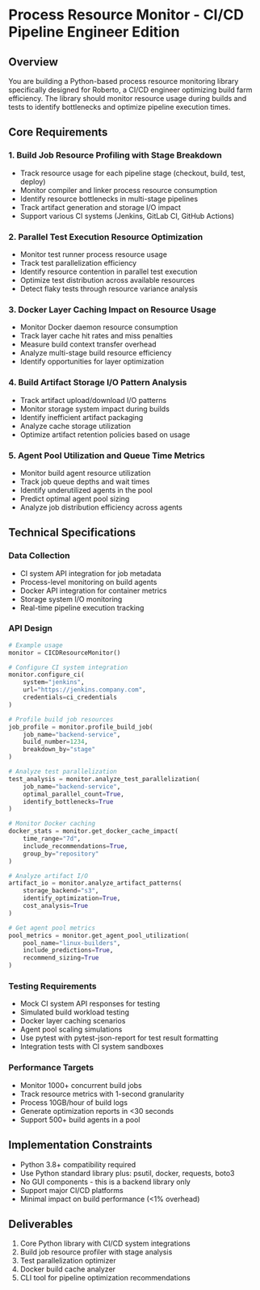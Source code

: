 # Process Resource Monitor - CI/CD Pipeline Engineer Edition

## Overview
You are building a Python-based process resource monitoring library specifically designed for Roberto, a CI/CD engineer optimizing build farm efficiency. The library should monitor resource usage during builds and tests to identify bottlenecks and optimize pipeline execution times.

## Core Requirements

### 1. Build Job Resource Profiling with Stage Breakdown
- Track resource usage for each pipeline stage (checkout, build, test, deploy)
- Monitor compiler and linker process resource consumption
- Identify resource bottlenecks in multi-stage pipelines
- Track artifact generation and storage I/O impact
- Support various CI systems (Jenkins, GitLab CI, GitHub Actions)

### 2. Parallel Test Execution Resource Optimization
- Monitor test runner process resource usage
- Track test parallelization efficiency
- Identify resource contention in parallel test execution
- Optimize test distribution across available resources
- Detect flaky tests through resource variance analysis

### 3. Docker Layer Caching Impact on Resource Usage
- Monitor Docker daemon resource consumption
- Track layer cache hit rates and miss penalties
- Measure build context transfer overhead
- Analyze multi-stage build resource efficiency
- Identify opportunities for layer optimization

### 4. Build Artifact Storage I/O Pattern Analysis
- Track artifact upload/download I/O patterns
- Monitor storage system impact during builds
- Identify inefficient artifact packaging
- Analyze cache storage utilization
- Optimize artifact retention policies based on usage

### 5. Agent Pool Utilization and Queue Time Metrics
- Monitor build agent resource utilization
- Track job queue depths and wait times
- Identify underutilized agents in the pool
- Predict optimal agent pool sizing
- Analyze job distribution efficiency across agents

## Technical Specifications

### Data Collection
- CI system API integration for job metadata
- Process-level monitoring on build agents
- Docker API integration for container metrics
- Storage system I/O monitoring
- Real-time pipeline execution tracking

### API Design
```python
# Example usage
monitor = CICDResourceMonitor()

# Configure CI system integration
monitor.configure_ci(
    system="jenkins",
    url="https://jenkins.company.com",
    credentials=ci_credentials
)

# Profile build job resources
job_profile = monitor.profile_build_job(
    job_name="backend-service",
    build_number=1234,
    breakdown_by="stage"
)

# Analyze test parallelization
test_analysis = monitor.analyze_test_parallelization(
    job_name="backend-service",
    optimal_parallel_count=True,
    identify_bottlenecks=True
)

# Monitor Docker caching
docker_stats = monitor.get_docker_cache_impact(
    time_range="7d",
    include_recommendations=True,
    group_by="repository"
)

# Analyze artifact I/O
artifact_io = monitor.analyze_artifact_patterns(
    storage_backend="s3",
    identify_optimization=True,
    cost_analysis=True
)

# Get agent pool metrics
pool_metrics = monitor.get_agent_pool_utilization(
    pool_name="linux-builders",
    include_predictions=True,
    recommend_sizing=True
)
```

### Testing Requirements
- Mock CI system API responses for testing
- Simulated build workload testing
- Docker layer caching scenarios
- Agent pool scaling simulations
- Use pytest with pytest-json-report for test result formatting
- Integration tests with CI system sandboxes

### Performance Targets
- Monitor 1000+ concurrent build jobs
- Track resource metrics with 1-second granularity
- Process 10GB/hour of build logs
- Generate optimization reports in <30 seconds
- Support 500+ build agents in a pool

## Implementation Constraints
- Python 3.8+ compatibility required
- Use Python standard library plus: psutil, docker, requests, boto3
- No GUI components - this is a backend library only
- Support major CI/CD platforms
- Minimal impact on build performance (<1% overhead)

## Deliverables
1. Core Python library with CI/CD system integrations
2. Build job resource profiler with stage analysis
3. Test parallelization optimizer
4. Docker build cache analyzer
5. CLI tool for pipeline optimization recommendations
